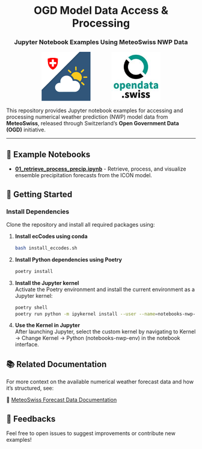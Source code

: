 <h1 align="center">OGD Model Data Access & Processing</h1>
<h3 align="center">Jupyter Notebook Examples Using MeteoSwiss NWP Data</h3>

<p align="center">
  <img src="images/logo_mch.png" alt="MCH Logo" width="130" />
  &nbsp;&nbsp;&nbsp;&nbsp;&nbsp;&nbsp;&nbsp;&nbsp;&nbsp;&nbsp;&nbsp;&nbsp;
  <img src="images/logo_opendata.jpeg" alt="Open Data Logo" width="130" />
</p>

This repository provides Jupyter notebook examples for accessing and processing numerical weather prediction (NWP) model data from **MeteoSwiss**, released through Switzerland’s **Open Government Data (OGD)** initiative.

---

## 📓 Example Notebooks

- [**01_retrieve_process_precip.ipynb**](01_retrieve_process_precip.ipynb) - Retrieve, process, and visualize ensemble precipitation forecasts from the ICON model.

## 🚀 Getting Started

### Install Dependencies

Clone the repository and install all required packages using:

 1. **Install ecCodes using conda**
    ```bash
    bash install_eccodes.sh
    ```

2. **Install Python dependencies using Poetry**
    ```bash
    poetry install
    ```

3. **Install the Jupyter kernel**  
    Activate the Poetry environment and install the current environment as a Jupyter kernel:
    ```bash
    poetry shell
    poetry run python -m ipykernel install --user --name=notebooks-nwp-env --display-name "Python (notebooks-nwp-env)"
    ```
4. **Use the Kernel in Jupyter**   
    After launching Jupyter, select the custom kernel by navigating to Kernel → Change Kernel → Python (notebooks-nwp-env) in the notebook interface.

## 📚 Related Documentation

For more context on the available numerical weather forecast data and how it’s structured, see:

  🔗 [MeteoSwiss Forecast Data Documentation](https://github.com/MeteoSwiss/opendata-forecast-data/blob/main/README.md#2-numerical-weather-forecasting-model-data)

## 💬 Feedbacks
Feel free to open issues to suggest improvements or contribute new examples!

